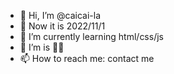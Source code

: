 - 👋 Hi, I’m @caicai-la
- 👀 Now it is 2022/11/1
- 🌱 I’m currently learning html/css/js
- 💞️ I’m is 🥬🐔
- 📫 How to reach me: contact me

<!---
caicai-la/caicai-la is a ✨ special ✨ repository because its `README.md` (this file) appears on your GitHub profile.
You can click the Preview link to take a look at your changes.
--->
